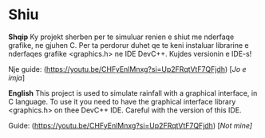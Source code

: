 # Shiu

**Shqip**
Ky projekt sherben per te simuluar renien e shiut me nderfaqe grafike, ne gjuhen C.
Per ta perdorur duhet qe te keni instaluar librarine e nderfaqes grafike <graphics.h> ne IDE DevC++. Kujdes versionin e IDE-s!

Nje guide: (https://youtu.be/CHFyEnlMnxg?si=Up2FRqtVtF7QFjdh) [_Jo e imja_]



**English**
This project is used to simulate rainfall with a graphical interface, in C language. 
To use it you need to have the graphical interface library <graphics.h> on thee DevC++ IDE. Careful with the version of this IDE.

Guide: (https://youtu.be/CHFyEnlMnxg?si=Up2FRqtVtF7QFjdh) [_Not mine]_
